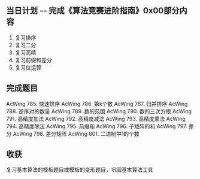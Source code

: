 ## 当日计划 -- 完成《算法竞赛进阶指南》0x00部分内容
1. 复习排序
2. 复习二分
3. 复习高精
4. 复习前缀和差分
5. 复习位运算

## 完成题目
AcWing 785. 快速排序
AcWing 786. 第k个数 
AcWing 787. 归并排序
AcWing 788. 逆序对的数量
AcWing 789. 数的范围
AcWing 790. 数的三次方根
AcWing 791. 高精度加法
AcWing 792. 高精度减法
AcWing 793. 高精度乘法
AcWing 794. 高精度除法
AcWing 795. 前缀和
AcWing 796. 子矩阵的和
AcWing 797. 差分
AcWing 798. 差分矩阵
AcWing 801. 二进制中1的个数

## 收获
复习基本算法的模板题目或模板的变形题目，巩固基本算法工具